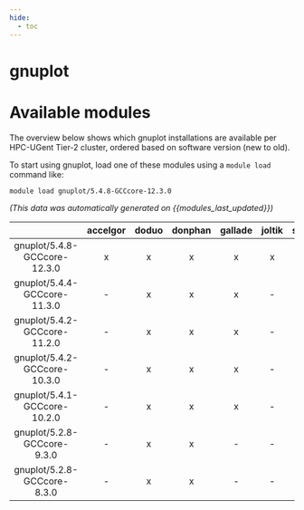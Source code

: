 ```yaml
---
hide:
  - toc
---
```


gnuplot
=======

# Available modules


The overview below shows which gnuplot installations are available per HPC-UGent Tier-2 cluster, ordered based on software version (new to old).

To start using gnuplot, load one of these modules using a `module load` command like:

```shell
module load gnuplot/5.4.8-GCCcore-12.3.0
```

*(This data was automatically generated on {{modules_last_updated}})*  

| |accelgor|doduo|donphan|gallade|joltik|shinx|skitty|
| :---: | :---: | :---: | :---: | :---: | :---: | :---: | :---: |
|gnuplot/5.4.8-GCCcore-12.3.0|x|x|x|x|x|x|x|
|gnuplot/5.4.4-GCCcore-11.3.0|-|x|x|x|-|-|-|
|gnuplot/5.4.2-GCCcore-11.2.0|-|x|x|x|-|-|-|
|gnuplot/5.4.2-GCCcore-10.3.0|-|x|x|x|-|-|-|
|gnuplot/5.4.1-GCCcore-10.2.0|-|x|x|x|-|-|-|
|gnuplot/5.2.8-GCCcore-9.3.0|-|x|x|-|-|-|-|
|gnuplot/5.2.8-GCCcore-8.3.0|-|x|x|-|-|-|-|
